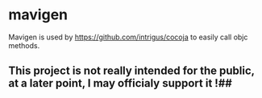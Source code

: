 # mavigen

Mavigen is used by https://github.com/intrigus/cocoja to easily call objc methods.

## This project is not really intended for the public, at a later point, I may officialy support it !##
